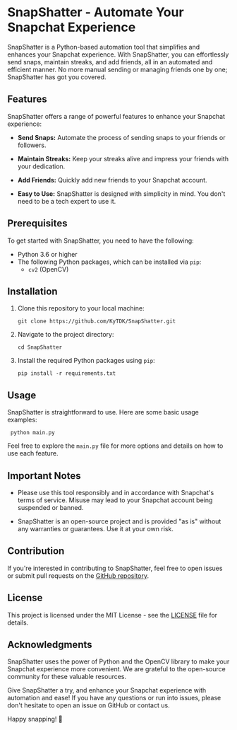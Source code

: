 # SnapShatter - Automate Your Snapchat Experience

SnapShatter is a Python-based automation tool that simplifies and enhances your Snapchat experience. With SnapShatter, you can effortlessly send snaps, maintain streaks, and add friends, all in an automated and efficient manner. No more manual sending or managing friends one by one; SnapShatter has got you covered.

## Features

SnapShatter offers a range of powerful features to enhance your Snapchat experience:

- **Send Snaps:** Automate the process of sending snaps to your friends or followers.

- **Maintain Streaks:** Keep your streaks alive and impress your friends with your dedication.

- **Add Friends:** Quickly add new friends to your Snapchat account.

- **Easy to Use:** SnapShatter is designed with simplicity in mind. You don't need to be a tech expert to use it.

## Prerequisites

To get started with SnapShatter, you need to have the following:

- Python 3.6 or higher
- The following Python packages, which can be installed via `pip`:
    - `cv2` (OpenCV)

## Installation

1. Clone this repository to your local machine:

    ```shell
    git clone https://github.com/KyTDK/SnapShatter.git
    ```

2. Navigate to the project directory:

    ```shell
    cd SnapShatter
    ```

3. Install the required Python packages using `pip`:

    ```shell
    pip install -r requirements.txt
    ```

## Usage

SnapShatter is straightforward to use. Here are some basic usage examples:
```shell
 python main.py
```
    
Feel free to explore the `main.py` file for more options and details on how to use each feature.

## Important Notes

- Please use this tool responsibly and in accordance with Snapchat's terms of service. Misuse may lead to your Snapchat account being suspended or banned.

- SnapShatter is an open-source project and is provided "as is" without any warranties or guarantees. Use it at your own risk.

## Contribution

If you're interested in contributing to SnapShatter, feel free to open issues or submit pull requests on the [GitHub repository](https://github.com/KyTDK/SnapShatter).

## License

This project is licensed under the MIT License - see the [LICENSE](LICENSE) file for details.

## Acknowledgments

SnapShatter uses the power of Python and the OpenCV library to make your Snapchat experience more convenient. We are grateful to the open-source community for these valuable resources.

Give SnapShatter a try, and enhance your Snapchat experience with automation and ease! If you have any questions or run into issues, please don't hesitate to open an issue on GitHub or contact us.

Happy snapping! 📸
